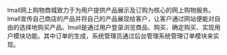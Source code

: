 Imall网上购物商城致力于为用户提供产品展示及订购为核心的网上购物服务。Imall宣传自己商店的产品并将自己的产品展现给客户，让客户通过网站便能对自由的选择地购买产品。Imall是通过用户登录浏览商品、购买、确定购买、实现用户模块功能。其中订单的生成，系统管理员通过后台管理系统管理订单模块来实现。 
